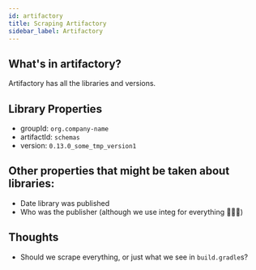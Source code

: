 ```yaml
---
id: artifactory
title: Scraping Artifactory
sidebar_label: Artifactory
---
```


## What's in artifactory?

Artifactory has all the libraries and versions.

## Library Properties

* groupId: `org.company-name`
* artifactId: `schemas`
* version: `0.13.0_some_tmp_version1`

## Other properties that might be taken about libraries:

* Date library was published
* Who was the publisher (although we use integ for everything 🤦🏻‍♂️)

## Thoughts

* Should we scrape everything, or just what we see in `build.gradle`s?